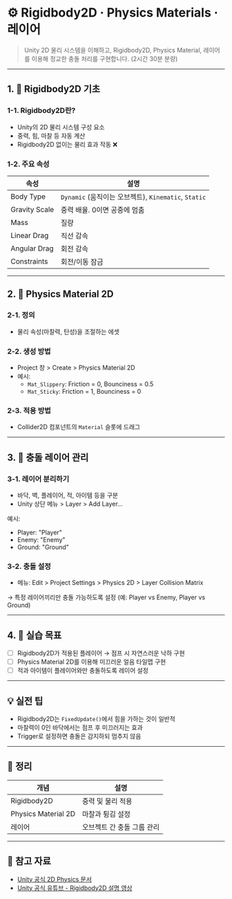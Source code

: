 # ⚙️ Rigidbody2D · Physics Materials · 레이어
> Unity 2D 물리 시스템을 이해하고, Rigidbody2D, Physics Material, 레이어를 이용해 정교한 충돌 처리를 구현합니다. (2시간 30분 분량)

---

## 1. 🔄 Rigidbody2D 기초

### 1-1. Rigidbody2D란?
- Unity의 2D 물리 시스템 구성 요소
- 중력, 힘, 마찰 등 자동 계산
- Rigidbody2D 없이는 물리 효과 작동 ❌

### 1-2. 주요 속성
| 속성 | 설명 |
|------|------|
| Body Type | `Dynamic` (움직이는 오브젝트), `Kinematic`, `Static` |
| Gravity Scale | 중력 배율. 0이면 공중에 멈춤 |
| Mass | 질량 |
| Linear Drag | 직선 감속 |
| Angular Drag | 회전 감속 |
| Constraints | 회전/이동 잠금 |


---

## 2. 🧼 Physics Material 2D

### 2-1. 정의
- 물리 속성(마찰력, 탄성)을 조절하는 에셋

### 2-2. 생성 방법
- Project 창 > Create > Physics Material 2D
- 예시:
  - `Mat_Slippery`: Friction = 0, Bounciness = 0.5
  - `Mat_Sticky`: Friction = 1, Bounciness = 0

### 2-3. 적용 방법
- Collider2D 컴포넌트의 `Material` 슬롯에 드래그


---

## 3. 🧱 충돌 레이어 관리

### 3-1. 레이어 분리하기
- 바닥, 벽, 플레이어, 적, 아이템 등을 구분
- Unity 상단 메뉴 > Layer > Add Layer...

예시:
- Player: "Player"
- Enemy: "Enemy"
- Ground: "Ground"

### 3-2. 충돌 설정
- 메뉴: Edit > Project Settings > Physics 2D > Layer Collision Matrix


→ 특정 레이어끼리만 충돌 가능하도록 설정 (예: Player vs Enemy, Player vs Ground)

---

## 4. 🧪 실습 목표

- [ ] Rigidbody2D가 적용된 플레이어 → 점프 시 자연스러운 낙하 구현
- [ ] Physics Material 2D를 이용해 미끄러운 얼음 타일맵 구현
- [ ] 적과 아이템이 플레이어와만 충돌하도록 레이어 설정

---

## 💡 실전 팁

- Rigidbody2D는 `FixedUpdate()`에서 힘을 가하는 것이 일반적
- 마찰력이 0인 바닥에서는 점프 후 미끄러지는 효과
- Trigger로 설정하면 충돌은 감지하되 멈추지 않음

---

## 🧠 정리

| 개념 | 설명 |
|------|------|
| Rigidbody2D | 중력 및 물리 적용 |
| Physics Material 2D | 마찰과 튕김 설정 |
| 레이어 | 오브젝트 간 충돌 그룹 관리 |

---

## 🔗 참고 자료

- [Unity 공식 2D Physics 문서](https://docs.unity3d.com/Manual/Physics2DReference.html)
- [Unity 공식 유튜브 - Rigidbody2D 설명 영상](https://www.youtube.com/watch?v=rq6c2B_socs)
